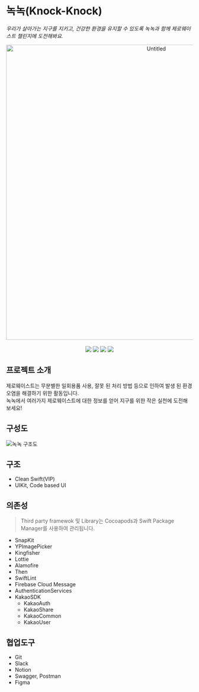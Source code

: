 # 녹녹(Knock-Knock)

*우리가 살아가는 지구를 지키고, 건강한 환경을 유지할 수 있도록 녹녹과 함께 제로웨이스트 챌린지에 도전해봐요.*

<div align = "center">
<img width="795" alt="Untitled" src="https://user-images.githubusercontent.com/40792935/229267999-15a49a44-5aa3-40a1-9385-d6d785e737d3.png"> <br> <br>
<img src = "https://img.shields.io/badge/Swift-5.7-%23F05138"> <img src = "https://img.shields.io/badge/Xcode-14.2-%23147EFB"> <img src = "https://img.shields.io/badge/Platform-iOS-lightgrey"> <img src = "https://img.shields.io/badge/iOS-14%2B-yellow"> 
</div>

## 프로젝트 소개
제로웨이스트는 무분별한 일회용품 사용, 잘못 된 처리 방법 등으로 인하여 발생 된 환경 오염을 해결하기 위한 활동입니다. <br>
녹녹에서 여러가지 제로웨이스트에 대한 정보를 얻어 지구를 위한 작은 실천에 도전해 보세요!

## 구성도
![녹녹 구조도](https://user-images.githubusercontent.com/40792935/229351074-9f05b274-a286-4b85-ba81-a11ca7dc25f1.png)

## 구조
- Clean Swift(VIP)
- UIKit, Code based UI

## 의존성
> Third party framewok 및 Library는 Cocoapods과 Swift Package Manager를 사용하여 관리됩니다.

- SnapKit
- YPImagePicker
- Kingfisher
- Lottie
- Alamofire
- Then
- SwiftLint
- Firebase Cloud Message
- AuthenticationServices
- KakaoSDK
  - KakaoAuth
  - KakaoShare
  - KakaoCommon
  - KakaoUser

## 협업도구
- Git
- Slack
- Notion
- Swagger, Postman
- Figma

